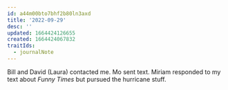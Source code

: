 ```yaml
---
id: a44m00bto7bhf2b80ln3axd
title: '2022-09-29'
desc: ''
updated: 1664424126655
created: 1664424067832
traitIds:
  - journalNote
---
```

Bill and David (Laura) contacted me. Mo sent text. Miriam responded to my text about *Funny Times* but pursued the hurricane stuff.

